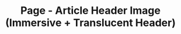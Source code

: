 ---
layout: article
title: Page - Article Header Image (Immersive + Translucent Header)
mode: immersive
header:
  theme: normal
article_header:
  type: cover
  image:
    src: /docs/assets/images/cover2.jpg
---